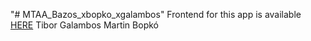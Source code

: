 "# MTAA_Bazos_xbopko_xgalambos"
Frontend for this app is available [HERE](https://github.com/TiborGalambos/MTAA_Bazos_Frontend)
Tibor Galambos
Martin Bopkó
